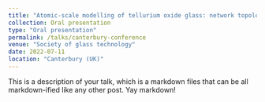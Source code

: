 ```yaml
---
title: "Atomic-scale modelling of tellurium oxide glass: network topology and third-order non-linear properties"
collection: Oral presentation
type: "Oral presentation"
permalink: /talks/canterbury-conference
venue: "Society of glass technology"
date: 2022-07-11
location: "Canterbury (UK)"
---
```


This is a description of your talk, which is a markdown files that can be all markdown-ified like any other post. Yay markdown!
